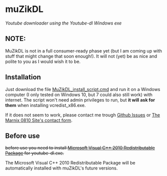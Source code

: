 # muZikDL
_Youtube downloader using the Youtube-dl Windows exe_

## NOTE:
MuZikDL is not in a full consumer-ready phase yet (but I am coming up with stuff that might change that soon enough!). It will not (yet) be as nice and polite to you as I would wish it to be.

## Installation
Just download the file [MuZikDL_install_script.cmd](https://github.com/Marnix0810/muZikDL/raw/master/MuZikDL_install_script.cmd) and run it on a Windows computer (I only tested on Windows 10, but 7 could also still work) with internet. The script won't need admin privileges to run, but **it will ask for them** when installing vcredist_x86.exe. 

If it does not seem to work, please contact me trough [Github Issues](https://github.com/Marnix0810/muZikDL/issues/new) or [The Marnix 0810 Site's contact form](https://marnix0810.wordpress.com/contact/).

## Before use
~~before use you need to install [Microsoft Visual C++ 2010 Redistributable Package](https://www.microsoft.com/en-US/download/details.aspx?id=5555) for youtube-dl.exe.~~

The Microsoft Visual C++ 2010 Redistributable Package will be automatically installed with muZikDL's future versions.
